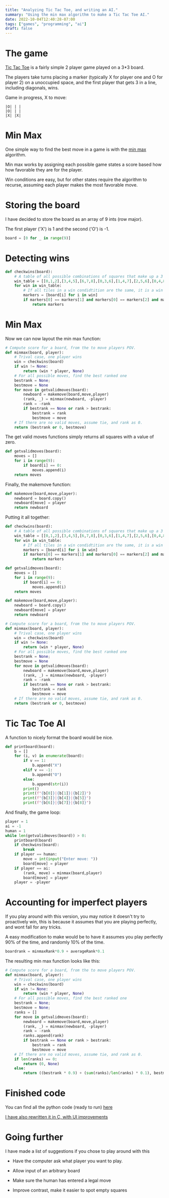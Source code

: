 ```yaml
---
title: "Analyzing Tic Tac Toe, and writing an AI."
summary: "Using the min max algorithm to make a Tic Tac Toe AI."
date: 2022-10-04T12:40:28-07:00
tags: ["games", "programming", "ai"]
draft: false
---
```


# The game

[Tic Tac Toe](https://en.wikipedia.org/wiki/Tic-tac-toe) is a fairly simple 2 player game played on a 3*3 board.

The players take turns placing a marker (typically X for player one and O for player 2) on a unoccupied space, and the first player that gets 3 in a line, including diagonals, wins.

Game in progress, X to move:

```
|O| | |
|O| | |
|X| |X|
```

# Min Max

One simple way to find the best move in a game is with the [min max](https://en.wikipedia.org/wiki/Minimax) algorithm.

Min max works by assigning each possible game states a score based how how favorable they are for the player.

Win conditions are easy, but for other states require the algorithm to recurse, assuming each player makes the most favorable move.

# Storing the board

I have decided to store the board as an array of 9 ints (row major).

The first player ('X') is 1 and the second ('O') is -1.

```py
board = [0 for _ in range(9)]
```

# Detecting wins

```py
def checkwins(board):
	# A table of all possible combinations of squares that make up a 3 long line
	win_table = [[0,1,2],[3,4,5],[6,7,8],[0,3,6],[1,4,7],[2,5,6],[0,4,8],[2,4,6]]
	for win in win_table:
		# If all tiles in a win condidtition are the same, it is a win
		markers = [board[i] for i in win]
		if markers[0] == markers[1] and markers[0] == markers[2] and markers[0] != 0:
			return markers
```

# Min Max

Now we can now layout the min max function:

```py
# Compute score for a board, from the to move players POV.
def minmax(board, player):
	# Trival case, one player wins
	win = checkwins(board)
	if win != None:
		return (win * player, None)
	# For all possible moves, find the best ranked one
	bestrank = None;
	bestmove = None
	for move in getvalidmoves(board):
		newboard = makemove(board,move,player)
		(rank, _) = minmax(newboard, -player)
		rank = -rank
		if bestrank == None or rank > bestrank:
			bestrank = rank
			bestmove = move
	# If there are no valid moves, assume tie, and rank as 0.
	return (bestrank or 0, bestmove)
```

The get valid moves functions simply returns all squares with a value of zero.

```py
def getvalidmoves(board):
	moves = []
	for i in range(9):
		if board[i] == 0:
			moves.append(i)
	return moves
```

Finally, the makemove function:

```py
def makemove(board,move,player):
	newboard = board.copy()
	newboard[move] = player
	return newboard
```

Putting it all together:

```py
def checkwins(board):
	# A table of all possible combinations of squares that make up a 3 long line
	win_table = [[0,1,2],[3,4,5],[6,7,8],[0,3,6],[1,4,7],[2,5,6],[0,4,8],[2,4,6]]
	for win in win_table:
		# If all tiles in a win condidtition are the same, it is a win
		markers = [board[i] for i in win]
		if markers[0] == markers[1] and markers[0] == markers[2] and markers[0] != 0:
			return markers

def getvalidmoves(board):
	moves = []
	for i in range(9):
		if board[i] == 0:
			moves.append(i)
	return moves

def makemove(board,move,player):
	newboard = board.copy()
	newboard[move] = player
	return newboard

# Compute score for a board, from the to move players POV.
def minmax(board, player):
	# Trival case, one player wins
	win = checkwins(board)
	if win != None:
		return (win * player, None)
	# For all possible moves, find the best ranked one
	bestrank = None;
	bestmove = None
	for move in getvalidmoves(board):
		newboard = makemove(board,move,player)
		(rank, _) = minmax(newboard, -player)
		rank = -rank
		if bestrank == None or rank > bestrank:
			bestrank = rank
			bestmove = move
	# If there are no valid moves, assume tie, and rank as 0.
	return (bestrank or 0, bestmove)
```

# Tic Tac Toe AI

A function to nicely format the board would be nice.

```py
def printboard(board):
	b = []
	for (i, v) in enumerate(board):
		if v == 1:
			b.append("X")
		elif v == -1:
			b.append("O")
		else:
			b.append(str(i))
		print()
		print(f"{b[0]}|{b[1]}|{b[2]}")
		print(f"{b[3]}|{b[4]}|{b[5]}")
		print(f"{b[6]}|{b[7]}|{b[8]}")
```

And finally, the game loop:

```py
player = 1
ai = -1
human = 1
while len(getvalidmoves(board)) > 0:
	printboard(board)
	if checkwins(board):
		break
	if player == human:
		move = int(input("Enter move: "))
		board[move] = player
	if player == ai:
		(rank, move) = minmax(board,player)
		board[move] = player
	player = -player
```

# Accounting for imperfect players

If you play around with this version, you may notice it doesn't try to proactively win, this is because it assumes that you are playing perfectly, and wont fall for any tricks.

A easy modification to make would be to have it assumes you play perfectly 90% of the time, and randomly 10% of the time.

```py
boardrank = minmaxRank*0.9 + averageRank*0.1
```

The resulting min max function looks like this:

```py
# Compute score for a board, from the to move players POV.
def minmax(board, player):
    # Trival case, one player wins
    win = checkwins(board)
    if win != None:
        return (win * player, None)
    # For all possible moves, find the best ranked one
    bestrank = None;
    bestmove = None;
    ranks = []
    for move in getvalidmoves(board):
        newboard = makemove(board,move,player)
        (rank, _) = minmax(newboard, -player)
        rank = -rank
        ranks.append(rank)
        if bestrank == None or rank > bestrank:
            bestrank = rank
            bestmove = move
    # If there are no valid moves, assume tie, and rank as 0.
    if len(ranks) == 0:
        return (0, None)
    else:
        return ((bestrank * 0.9) + (sum(ranks)/len(ranks) * 0.1), bestmove)
```

# Finished code

You can find all the python code (ready to run) [here](tic.py)

[I have also rewritten it in C, with UI improvements](tic.c)

# Going further

I have made a list of suggestions if you chose to play around with this

- Have the computer ask what player you want to play.

- Allow input of an arbitrary board

- Make sure the human has entered a legal move

- Improve contrast, make it easier to spot empty squares
